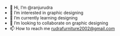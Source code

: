 - 👋 Hi, I’m @ranjurudra
- 👀 I’m interested in graphic designing
- 🌱 I’m currently learning designing
- 💞️ I’m looking to collaborate on graphic designing
- 📫 How to reach me rudrafurniture2002@gmail.com

<!---
ranjurudra/ranjurudra is a ✨ special ✨ repository because its `README.md` (this file) appears on your GitHub profile.
You can click the Preview link to take a look at your changes.
--->
